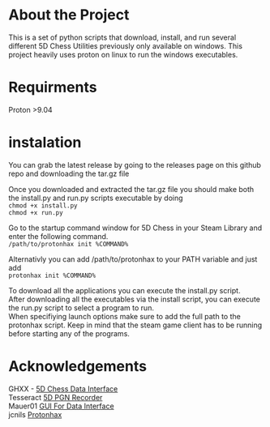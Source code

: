 # About the Project
This is a set of python scripts that download, install, and run several different 5D Chess Utilities previously only available on windows. 
This project heavily uses proton on linux to run the windows executables.  
# Requirments

Proton >9.04

# instalation
You can grab the latest release by going to the releases page on this github repo and downloading the tar.gz file  

Once you downloaded and extracted the tar.gz file you should make both the install.py and run.py scripts executable by doing  
```chmod +x install.py```  
```chmod +x run.py``` 
  
Go to the startup command window for 5D Chess in your Steam Library and enter the following command.  
```/path/to/protonhax init %COMMAND%```

Alternativly you can add /path/to/protonhax to your PATH variable and just add  
```protonhax init %COMMAND%``` 
   

To download all the applications you can execute the install.py script.  
After downloading all the executables via the install script, you can execute the run.py script to select a program to run.  
When specifiying launch options make sure to add the full path to the protonhax script. 
Keep in mind that the steam game client has to be running before starting any of the programs.  

# Acknowledgements
GHXX - [5D Chess Data Interface](https://github.com/GHXX/FiveDChessDataInterface)  
Tesseract [5D PGN Recorder](https://github.com/penteract/5D-PGN-Recorder)  
Mauer01 [GUI For Data Interface](https://github.com/mauer01/gui-for-5dchess-datainterface)  
jcnils [Protonhax](https://github.com/jcnils/protonhax)

